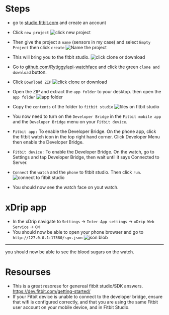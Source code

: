  
# Steps
- go to [studio.fitbit.com](studio.fitbit.com) and create an account
- Click `new project` 
![click new project](https://image.ibb.co/eQsGKx/1.png "step 1")

- Then give the project a `name` (sensors in my case) and select  `Empty Project`  then click `create`
![Name the project](https://image.ibb.co/cQ3vCH/2.png "step 2")

- This will bring you to the fitbit studio. 
![click clone or download](https://image.ibb.co/b4Rtzx/3.png "step 3")

- Go to  [github.com/Rytiggy/api-watchface](https://github.com/Rytiggy/api-watchface) and click the green `clone and download` button. 
- Click `Download ZIP`
![click clone or download](https://image.ibb.co/gDryXH/4.png "step 4")

- Open the ZIP and extract the `app folder` to your desktop. then open the `app folder` 
![app folder](https://image.ibb.co/f5KACH/5.png "step 5")

- Copy the `contents` of the folder to `fitbit studio`
![files on fitbit studio](https://image.ibb.co/j8XDXH/6.png "step 6")
- You now need to turn on the `Developer Bridge` in the `Fitbit mobile app` and the `Developer Bridge` menu on your `Fitbit device`.
- `Fitbit app:` To enable the Developer Bridge. On the phone app, click the fitbit watch icon in the top right hand corner. Click Developer Menu then enable the Developer Bridge.
- `Fitbit device:` To enable the Developer Bridge. On the watch, go to Settings and tap Developer Bridge, then wait until it says Connected to Server.
- `Connect` the `watch` and the `phone` to fitbit studio. Then click `run`. 
![connect to fitbit studio](https://image.ibb.co/fe0Wmc/7.png "step 7")
- You should now see the watch face on yout watch.

# xDrip app
- In the xDrip navigate to `Settings` -> `Inter-App settings` -> `xDrip Web Service` -> `ON` 
- You should now be able to open your phone browser and go to `http://127.0.0.1:17580/sgv.json`
![json blob](https://image.ibb.co/bZAE6c/65.png "step 8")
---
you should now be able to see the blood sugars on the watch.

# Resourses
- This is a great resorese for genereal fitbit studio/SDK answers.  https://dev.fitbit.com/getting-started/
- If your Fitbit device is unable to connect to the developer bridge, ensure that wifi is configured correctly, and that you are using the same Fitbit user account on your mobile device, and in Fitbit Studio.
